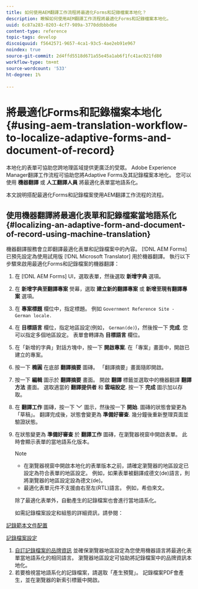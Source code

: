 ```yaml
---
title: 如何使用AEM翻譯工作流程將最適化Forms和記錄檔案本地化？
description: 瞭解如何使用AEM翻譯工作流程將最適化Forms和記錄檔案本地化。
uuid: 6c87a283-0203-4cf7-989a-3770ddbbbd6e
content-type: reference
topic-tags: develop
discoiquuid: f5642571-9657-4ca1-93c5-4ae2eb91e967
noindex: true
source-git-commit: 2d4ffd5518d671a55e45a1ab6f1fc41ac021fd80
workflow-type: tm+mt
source-wordcount: '533'
ht-degree: 1%

---
```



# 將最適化Forms和記錄檔案本地化{#using-aem-translation-workflow-to-localize-adaptive-forms-and-document-of-record}

本地化的表單可協助您跨地理區域提供更廣泛的受眾。 Adobe Experience Manager翻譯工作流程可協助您將Adaptive Forms及其記錄檔案本地化。 您可以使用 **機器翻譯** 或 **人工翻譯人員** 將最適化表單當地語系化。

本文說明搭配最適化Forms和記錄檔案使用AEM翻譯工作流程的流程。

## 使用機器翻譯將最適化表單和記錄檔案當地語系化 {#localizing-an-adaptive-form-and-document-of-record-using-machine-translation}

機器翻譯服務會立即翻譯最適化表單和記錄檔案中的內容。 [!DNL AEM Forms] 已預先設定為使用試用版 [!DNL Microsoft Translator] 用於機器翻譯。 執行以下步驟來啟用最適化Forms和記錄檔案的機器翻譯：

1. 在 [!DNL AEM Forms] UI，選取表單，然後選取 **新增字典** 選項。
1. 在 **新增字典至翻譯專案** 熒幕，選取 **建立新的翻譯專案** 或 **新增至現有翻譯專案** 選項。
1. 在 **專案標題** 欄位中，指定標題。 例如 `Government Reference Site - German locale.`
1. 在 **目標語言** 欄位，指定地區設定(例如， `German(de)`)，然後按一下 **完成**. 您可以指定多個地區設定。 表單會轉譯為 **目標語言** 欄位。
1. 在「新增的字典」對話方塊中，按一下 **開啟專案**. 在「專案」畫面中，開啟已建立的專案。
1. 按一下 **橢圓** 在底部 **翻譯摘要** 圖磚。 「翻譯摘要」畫面隨即開啟。
1. 按一下 **編輯** 圖示於 **翻譯摘要** 畫面。 開啟 **翻譯** 標籤並選取中的機器翻譯 **翻譯方法** 畫面。 選取適當的 **翻譯提供者** 和 **雲端設定**. 按一下 **完成** 圖示加以存取。
1. 在 **翻譯工作** 圖磚，按一下 ![aem62forms_downarrow](assets/aem62forms_downarrow.png) 圖示，然後按一下 **開始**. 圖磚的狀態會變更為「草稿」。 翻譯完成後，狀態會變更為 **準備好審查**. 幾分鐘後重新整理頁面並驗證狀態。
1. 在狀態變更為 **準備好審查** 於 **翻譯工作** 圖磚，在瀏覽器視窗中開啟表單。 此時會顯示表單的當地語系化版本。

   >[!NOTE]
   >
   >* 在瀏覽器視窗中開啟本地化的表單版本之前，請確定瀏覽器的地區設定已設定為符合表單的地區設定。 例如，如果表單被翻譯成德文(de)語言，則將瀏覽器的地區設定設為德文(de)。
   >* 最適化表單元件不支援由右至左(RTL)語言。 例如，希伯來文。

   除了最適化表單外，自動產生的記錄檔案也會進行當地語系化。

   如需記錄檔案設定和組態的詳細資訊，請參閱：

[記錄範本文件配置](generate-document-of-record-for-non-xfa-based-adaptive-forms.md#p-document-of-record-template-configuration-p)

[記錄檔案設定](generate-document-of-record-for-non-xfa-based-adaptive-forms.md#p-document-of-record-settings-p)

1. [自訂記錄檔案的品牌資訊](generate-document-of-record-for-non-xfa-based-adaptive-forms.md) 並確保瀏覽器地區設定為您使用機器語言將最適化表單當地語系化的相同語言。 瀏覽器地區設定可協助將記錄檔案中的品牌資訊本地化。
1. 若要檢視當地語系化的記錄檔案，請選取「產生預覽」。 記錄檔案PDF會產生，並在瀏覽器的新索引標籤中開啟。

<!-- ## Localizing an Adaptive Form and its Document of Record using Human Translation {#localizing-an-adaptive-form-and-its-document-of-record-using-human-translation}

In Human translation the content is sent to a translation provider and translated by professional translators. When complete, the translated content is returned and imported into AEM. When your translation provider is integrated with AEM, content is automatically sent between AEM and the translation provider.

For translation, a dictionary containing files in XLIFF format is shared with the professional translators. The dictionary includes a separate XLIFF file for each locale. Each XLIFF file contains text that is displayed to the end users and placeholders for the corresponding localized text.

Perform the following steps to localize a form and its Document of Record using Human Translators:

1. [Connect AEM with your translation service provider](/help/sites-administering/tc-tic.md) and [create translation integration framework configurations](/help/sites-administering/tc-tic.md).

1. [Associate the pages of your language master](/help/sites-administering/tc-tic.md) with the translation service and framework configurations.

1. [Identify the type of content](/help/sites-administering/tc-rules.md) to translate.

1. [Prepare the content for translation](/help/sites-administering/tc-prep.md) by authoring the language master and creating the root pages of language copies.

1. [Create translation projects](/help/sites-administering/tc-manage.md) to gather the content to translate and to prepare the translation process.

1. Use the translation projects to [manage the content translation process](/help/sites-administering/tc-manage.md).

>[!NOTE]
>
>* Adaptive Form components do not support right to left (RTL) languages. For example, Hebrew.
> -->

